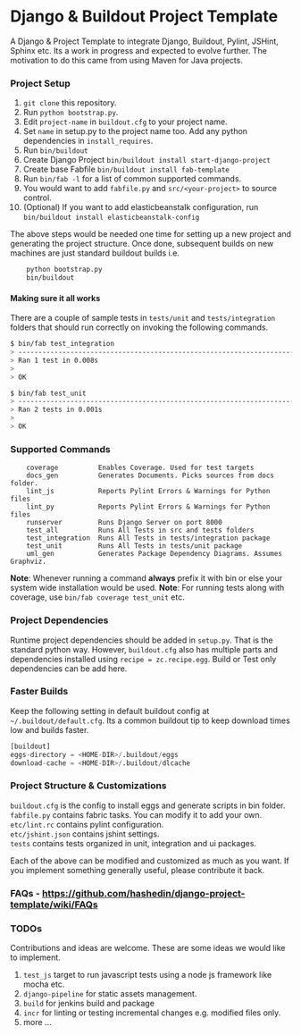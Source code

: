 Django &amp; Buildout Project Template
==============================================

A Django &amp; Project Template to integrate Django, Buildout, Pylint, JSHint, Sphinx etc. 
Its a work in progress and expected to evolve further. The motivation to do this came from
using Maven for Java projects.

### Project Setup
1. ```git clone``` this repository.
2. Run ```python bootstrap.py```.
3. Edit ```project-name``` in ```buildout.cfg``` to your project name.
4. Set ```name``` in setup.py to the project name too. Add any python dependencies in ```install_requires```.
5. Run ```bin/buildout```
7. Create Django Project ```bin/buildout install start-django-project```
8. Create base Fabfile ```bin/buildout install fab-template```
9. Run ```bin/fab -l``` for a list of common supported commands.
10. You would want to add ```fabfile.py``` and ```src/<your-project>``` to source control.
11. (Optional) If you want to add elasticbeanstalk configuration, run ```bin/buildout install elasticbeanstalk-config```

The above steps would be needed one time for setting up a new project and generating the project structure. Once done, subsequent builds on new machines are just standard buildout builds i.e.
```sh
    python bootstrap.py
    bin/buildout
```

#### Making sure it all works
There are a couple of sample tests in ```tests/unit``` and ```tests/integration``` folders that should run correctly on invoking the following commands. 

```sh
$ bin/fab test_integration
> ----------------------------------------------------------------------
> Ran 1 test in 0.008s
>
> OK

$ bin/fab test_unit
> ----------------------------------------------------------------------
> Ran 2 tests in 0.001s
> 
> OK
```

### Supported Commands

```
    coverage          Enables Coverage. Used for test targets
    docs_gen          Generates Documents. Picks sources from docs folder.
    lint_js           Reports Pylint Errors & Warnings for Python files
    lint_py           Reports Pylint Errors & Warnings for Python files
    runserver         Runs Django Server on port 8000
    test_all          Runs All Tests in src and tests folders
    test_integration  Runs All Tests in tests/integration package
    test_unit         Runs All Tests in tests/unit package
    uml_gen           Generates Package Dependency Diagrams. Assumes Graphviz.
```

**Note**: Whenever running a command **always** prefix it with bin or else your system wide installation would be used.
**Note**: For running tests along with coverage, use ```bin/fab coverage test_unit``` etc.

### Project Dependencies
Runtime project dependencies should be added in ```setup.py```. That is the standard python way. However, ```buildout.cfg``` 
also has multiple parts and dependencies installed using ```recipe = zc.recipe.egg```. Build or Test only dependencies can 
be add here.


### Faster Builds

Keep the following setting in default buildout config at ```~/.buildout/default.cfg```.
Its a common buildout tip to keep download times low and builds faster.

```python
[buildout]
eggs-directory = <HOME-DIR>/.buildout/eggs
download-cache = <HOME-DIR>/.buildout/dlcache
```

### Project Structure & Customizations

```buildout.cfg``` is the config to install eggs and generate scripts in bin folder.<br/>
```fabfile.py``` contains fabric tasks. You can modify it to add your own.<br/>
```etc/lint.rc``` contains pylint configuration.<br/>
```etc/jshint.json``` contains jshint settings.<br/>
```tests``` contains tests organized in unit, integration and ui packages.

Each of the above can be modified and customized as much as you want. If you implement something generally 
useful, please contribute it back.

### FAQs - https://github.com/hashedin/django-project-template/wiki/FAQs


### TODOs
Contributions and ideas are welcome. These are some ideas we would like to implement.

1. ```test_js``` target to run javascript tests using a node js framework like mocha etc.
2. ```django-pipeline``` for static assets management.
3. ```build``` for jenkins build and package
4. ```incr``` for linting or testing incremental changes e.g. modified files only.
5. more ...
